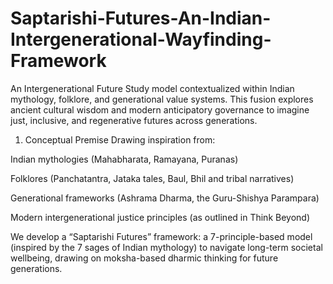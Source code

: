 # Saptarishi-Futures-An-Indian-Intergenerational-Wayfinding-Framework
An Intergenerational Future Study model contextualized within Indian mythology, folklore, and generational value systems. This fusion explores ancient cultural wisdom and modern anticipatory governance to imagine just, inclusive, and regenerative futures across generations.
1. Conceptual Premise
Drawing inspiration from:

Indian mythologies (Mahabharata, Ramayana, Puranas)

Folklores (Panchatantra, Jataka tales, Baul, Bhil and tribal narratives)

Generational frameworks (Ashrama Dharma, the Guru-Shishya Parampara)

Modern intergenerational justice principles (as outlined in Think Beyond)

We develop a “Saptarishi Futures” framework: a 7-principle-based model (inspired by the 7 sages of Indian mythology) to navigate long-term societal wellbeing, drawing on moksha-based dharmic thinking for future generations.
